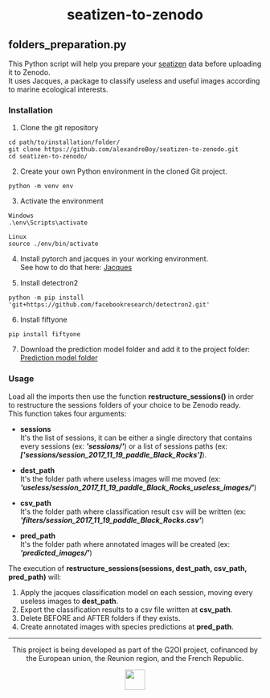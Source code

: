 <div align="center">

# seatizen-to-zenodo

</div>

## folders_preparation.py

This Python script will help you prepare your [seatizen](https://ocean-indien.ifremer.fr/Projets/Innovations-technologiques/SEATIZEN-2020-2022) data before uploading it to Zenodo. <br/>
It uses Jacques, a package to classify useless and useful images according to marine ecological interests.

### Installation

1. Clone the git repository
```
cd path/to/installation/folder/
git clone https://github.com/alexandreBoy/seatizen-to-zenodo.git
cd seatizen-to-zenodo/
```
2. Create your own Python environment in the cloned Git project.
```
python -m venv env
```
3. Activate the environment
```
Windows
.\env\Scripts\activate

Linux
source ./env/bin/activate
```
4. Install pytorch and jacques in your working environment. </br>
See how to do that here: [Jacques](https://github.com/6tronl/jacques/tree/v0.2.1)

5. Install detectron2
```
python -m pip install 'git+https://github.com/facebookresearch/detectron2.git'
```
6. Install fiftyone
```
pip install fiftyone
```

7. Download the prediction model folder and add it to the project folder: </br>
[Prediction model folder](https://drive.google.com/drive/folders/1pvttMZCSqoM6X1FVXH7XkIE1X6GCxhQT?usp=sharing)

### Usage
Load all the imports then use the function **restructure_sessions()** in order to restructure the sessions folders of your choice to be Zenodo ready. <br/>
This function takes four arguments:
- **sessions** <br/>
It's the list of sessions, it can be either a single directory that contains every sessions (ex: ***'sessions/'***) or a list of sessions paths (ex: ***['sessions/session_2017_11_19_paddle_Black_Rocks']***).

- **dest_path** <br/>
It's the folder path where useless images will me moved (ex: ***'useless/session_2017_11_19_paddle_Black_Rocks_useless_images/'***)

- **csv_path** <br/>
It's the folder path where classification result csv will be written (ex: ***'filters/session_2017_11_19_paddle_Black_Rocks.csv'***)

- **pred_path** <br/>
It's the folder path where annotated images will be created (ex: ***'predicted_images/'***)

The execution of **restructure_sessions(sessions, dest_path, csv_path, pred_path)** will:
1. Apply the jacques classification model on each session, moving every useless images to **dest_path**.
2. Export the classification results to a csv file written at **csv_path**.
3. Delete BEFORE and AFTER folders if they exists.
4. Create annotated images with species predictions at **pred_path**.

---
<div align="center">

This project is being developed as part of the G2OI project, cofinanced by the European union, the Reunion region, and the French Republic.

<img src="https://github.com/alexandreBoy/seatizen-to-zenodo/blob/main/docs/logos_partenaires.png?raw=True" height="40px">

</div>